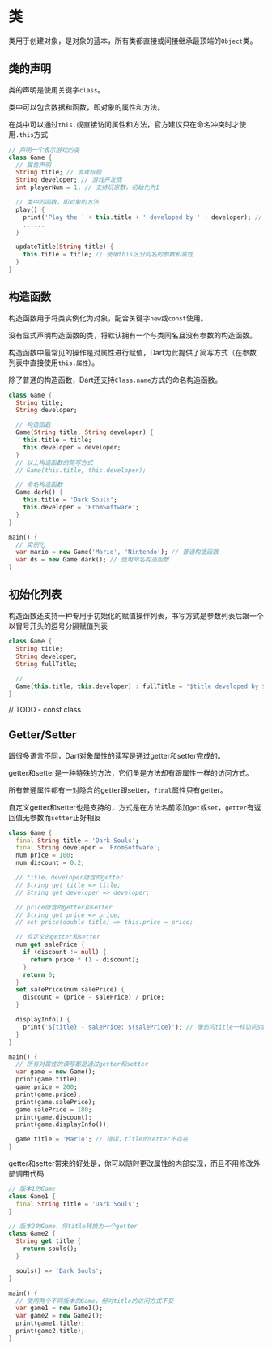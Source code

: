 # 类

类用于创建对象，是对象的蓝本，所有类都直接或间接继承最顶端的`Object`类。

## 类的声明

类的声明是使用关键字`class`。

类中可以包含数据和函数，即对象的属性和方法。

在类中可以通过`this.`或直接访问属性和方法，官方建议只在命名冲突时才使用`.this`方式

```dart
// 声明一个表示游戏的类
class Game {
  // 属性声明
  String title; // 游戏标题
  String developer; // 游戏开发商
  int playerNum = 1; // 支持玩家数，初始化为1

  // 类中的函数，即对象的方法
  play() {
    print('Play the ' + this.title + ' developed by ' + developer); // 通过this或直接访问属性
    ......
  }

  updateTitle(String title) {
    this.title = title; // 使用this区分同名的参数和属性
  }
}
```

## 构造函数

构造函数用于将类实例化为对象，配合关键字`new`或`const`使用。

没有显式声明构造函数的类，将默认拥有一个与类同名且没有参数的构造函数。

构造函数中最常见的操作是对属性进行赋值，Dart为此提供了简写方式（在参数列表中直接使用`this.属性`）。

除了普通的构造函数，Dart还支持`Class.name`方式的命名构造函数。

```dart
class Game {
  String title;
  String developer;

  // 构造函数
  Game(String title, String developer) {
    this.title = title;
    this.developer = developer;
  }
  // 以上构造函数的简写方式
  // Game(this.title, this.developer);

  // 命名构造函数
  Game.dark() {
    this.title = 'Dark Souls';
    this.developer = 'FromSoftware';
  }
}

main() {
  // 实例化
  var mario = new Game('Mario', 'Nintendo'); // 普通构造函数
  var ds = new Game.dark(); // 使用命名构造函数
}
```

## 初始化列表

构造函数还支持一种专用于初始化的赋值操作列表，书写方式是参数列表后跟一个以冒号开头的逗号分隔赋值列表

```dart
class Game {
  String title;
  String developer;
  String fullTitle;
  
  // 
  Game(this.title, this.developer) : fullTitle = '$title developed by $developer';
}
```





// TODO - const class

## Getter/Setter

跟很多语言不同，Dart对象属性的读写是通过getter和setter完成的。

getter和setter是一种特殊的方法，它们虽是方法却有跟属性一样的访问方式。

所有普通属性都有一对隐含的getter跟setter，`final`属性只有getter。

自定义getter和setter也是支持的，方式是在方法名前添加`get`或`set`，`getter`有返回值无参数而`setter`正好相反

```dart
class Game {
  final String title = 'Dark Souls';
  final String developer = 'FromSoftware';
  num price = 100;
  num discount = 0.2;

  // title、developer隐含的getter
  // String get title => title;
  // String get developer => developer;

  // price隐含的getter和setter
  // String get price => price;
  // set price(double title) => this.price = price;

  // 自定义的getter和setter
  num get salePrice {
    if (discount != null) {
      return price * (1 - discount);
    }
    return 0;
  }
  set salePrice(num salePrice) {
    discount = (price - salePrice) / price;
  }

  displayInfo() {
    print('${title} - salePrice: ${salePrice}'); // 像访问title一样访问salePrice
  }
}

main() {
  // 所有对属性的读写都是通过getter和setter
  var game = new Game();
  print(game.title);
  game.price = 200;
  print(game.price);
  print(game.salePrice);
  game.salePrice = 180;
  print(game.discount);
  print(game.displayInfo());

  game.title = 'Mario'; // 错误，title的setter不存在
}
```

getter和setter带来的好处是，你可以随时更改属性的内部实现，而且不用修改外部调用代码

```dart
// 版本1的Game
class Game1 {
  final String title = 'Dark Souls';
}

// 版本2的Game，将title转换为一个getter
class Game2 {
  String get title {
    return souls();
  }

  souls() => 'Dark Souls';
}

main() {
  // 使用两个不同版本的Game，但对title的访问方式不变
  var game1 = new Game1();
  var game2 = new Game2();
  print(game1.title);
  print(game2.title);
}
```



